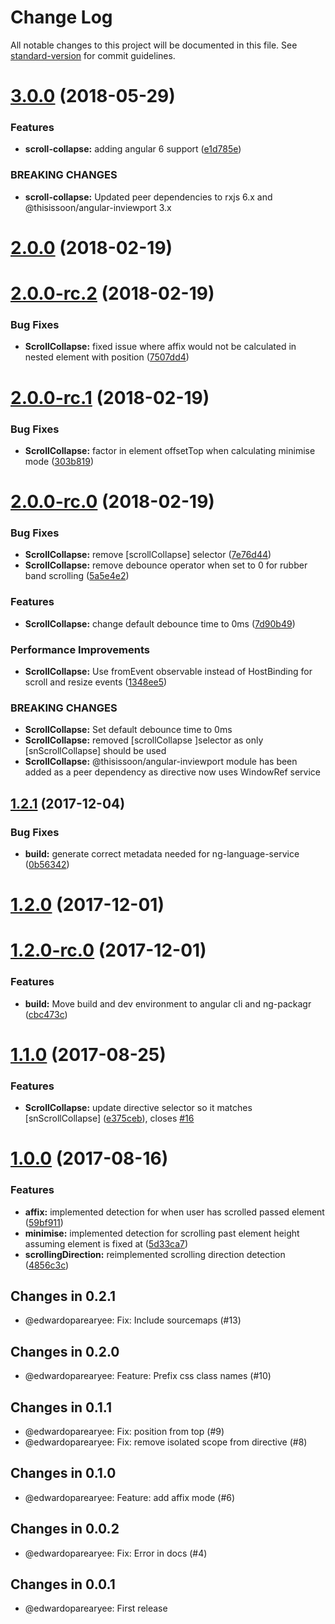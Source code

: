 # Change Log

All notable changes to this project will be documented in this file. See [standard-version](https://github.com/conventional-changelog/standard-version) for commit guidelines.

<a name="3.0.0"></a>
# [3.0.0](https://github.com/thisissoon/angular-scroll-collapse/compare/v2.0.0...v3.0.0) (2018-05-29)


### Features

* **scroll-collapse:** adding angular 6 support ([e1d785e](https://github.com/thisissoon/angular-scroll-collapse/commit/e1d785e))


### BREAKING CHANGES

* **scroll-collapse:** Updated peer dependencies to rxjs 6.x and @thisissoon/angular-inviewport 3.x



<a name="2.0.0"></a>
# [2.0.0](https://github.com/thisissoon/angular-scroll-collapse/compare/v2.0.0-rc.2...v2.0.0) (2018-02-19)



<a name="2.0.0-rc.2"></a>
# [2.0.0-rc.2](https://github.com/thisissoon/angular-scroll-collapse/compare/v2.0.0-rc.1...v2.0.0-rc.2) (2018-02-19)


### Bug Fixes

* **ScrollCollapse:** fixed issue where affix would not be calculated in nested element with position ([7507dd4](https://github.com/thisissoon/angular-scroll-collapse/commit/7507dd4))



<a name="2.0.0-rc.1"></a>
# [2.0.0-rc.1](https://github.com/thisissoon/angular-scroll-collapse/compare/v2.0.0-rc.0...v2.0.0-rc.1) (2018-02-19)


### Bug Fixes

* **ScrollCollapse:** factor in element offsetTop when calculating minimise mode ([303b819](https://github.com/thisissoon/angular-scroll-collapse/commit/303b819))



<a name="2.0.0-rc.0"></a>
# [2.0.0-rc.0](https://github.com/thisissoon/angular-scroll-collapse/compare/v1.2.1...v2.0.0-rc.0) (2018-02-19)


### Bug Fixes

* **ScrollCollapse:** remove [scrollCollapse] selector ([7e76d44](https://github.com/thisissoon/angular-scroll-collapse/commit/7e76d44))
* **ScrollCollapse:** remove debounce operator when set to 0 for rubber band scrolling ([5a5e4e2](https://github.com/thisissoon/angular-scroll-collapse/commit/5a5e4e2))


### Features

* **ScrollCollapse:** change default debounce time to 0ms ([7d90b49](https://github.com/thisissoon/angular-scroll-collapse/commit/7d90b49))


### Performance Improvements

* **ScrollCollapse:** Use fromEvent observable instead of HostBinding for scroll and resize events ([1348ee5](https://github.com/thisissoon/angular-scroll-collapse/commit/1348ee5))


### BREAKING CHANGES

* **ScrollCollapse:** Set default debounce time to 0ms
* **ScrollCollapse:** removed [scrollCollapse ]selector as only [snScrollCollapse] should be used
* **ScrollCollapse:** @thisissoon/angular-inviewport module has been added as a peer dependency as
directive now uses WindowRef service



<a name="1.2.1"></a>
## [1.2.1](https://github.com/thisissoon/angular-scroll-collapse/compare/v1.2.0...v1.2.1) (2017-12-04)


### Bug Fixes

* **build:** generate correct metadata needed for ng-language-service ([0b56342](https://github.com/thisissoon/angular-scroll-collapse/commit/0b56342))



<a name="1.2.0"></a>
# [1.2.0](https://github.com/thisissoon/angular-scroll-collapse/compare/v1.2.0-rc.0...v1.2.0) (2017-12-01)



<a name="1.2.0-rc.0"></a>
# [1.2.0-rc.0](https://github.com/thisissoon/angular-scroll-collapse/compare/v1.1.0...v1.2.0-rc.0) (2017-12-01)


### Features

* **build:** Move build and dev environment to angular cli and ng-packagr ([cbc473c](https://github.com/thisissoon/angular-scroll-collapse/commit/cbc473c))



<a name="1.1.0"></a>
# [1.1.0](https://github.com/thisissoon/angular-scroll-collapse/compare/v1.0.0...v1.1.0) (2017-08-25)


### Features

* **ScrollCollapse:** update directive selector so it matches [snScrollCollapse] ([e375ceb](https://github.com/thisissoon/angular-scroll-collapse/commit/e375ceb)), closes [#16](https://github.com/thisissoon/angular-scroll-collapse/issues/16)



<a name="1.0.0"></a>
# [1.0.0](https://github.com/thisissoon/angular-scroll-collapse/compare/v0.2.1...v1.0.0) (2017-08-16)


### Features

* **affix:** implemented detection for when user has scrolled passed element ([59bf911](https://github.com/thisissoon/angular-scroll-collapse/commit/59bf911))
* **minimise:** implemented detection for scrolling past element height assuming element is fixed at ([5d33ca7](https://github.com/thisissoon/angular-scroll-collapse/commit/5d33ca7))
* **scrollingDirection:** reimplemented scrolling direction detection ([4856c3c](https://github.com/thisissoon/angular-scroll-collapse/commit/4856c3c))



## Changes in 0.2.1

 * @edwardoparearyee: Fix: Include sourcemaps (#13)

## Changes in 0.2.0

 * @edwardoparearyee: Feature: Prefix css class names (#10)

## Changes in 0.1.1

 * @edwardoparearyee: Fix: position from top (#9)
 * @edwardoparearyee: Fix: remove isolated scope from directive (#8)

## Changes in 0.1.0

 * @edwardoparearyee: Feature: add affix mode (#6)

## Changes in 0.0.2

 * @edwardoparearyee: Fix: Error in docs (#4)

## Changes in 0.0.1

 * @edwardoparearyee: First release
